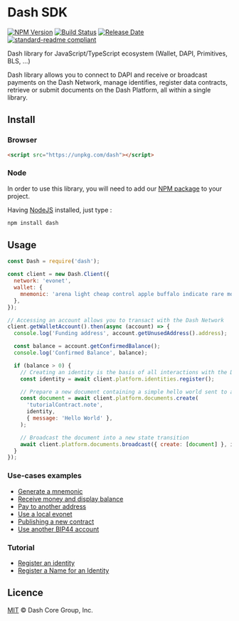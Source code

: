 # Dash SDK

[![NPM Version](https://img.shields.io/npm/v/dash)](https://www.npmjs.org/package/dash)
[![Build Status](https://github.com/dashevo/platform/actions/workflows/release.yml/badge.svg)](https://github.com/dashevo/platform/actions/workflows/release.yml)
[![Release Date](https://img.shields.io/github/release-date/dashevo/platform)](https://github.com/dashevo/platform/releases/latest)
[![standard-readme compliant](https://img.shields.io/badge/readme%20style-standard-brightgreen)](https://github.com/RichardLitt/standard-readme)

Dash library for JavaScript/TypeScript ecosystem (Wallet, DAPI, Primitives, BLS, ...)

Dash library allows you to connect to DAPI and receive or broadcast payments on the Dash Network, manage identifies, register data contracts, retrieve or submit documents on the Dash Platform, all within a single library.

## Install

### Browser

```html
<script src="https://unpkg.com/dash"></script>
```

### Node

In order to use this library, you will need to add our [NPM package](https://www.npmjs.com/dash) to your project.

Having [NodeJS](https://nodejs.org/) installed, just type :

```bash
npm install dash
```

## Usage

```js
const Dash = require('dash');

const client = new Dash.Client({
  network: 'evonet',
  wallet: {
    mnemonic: 'arena light cheap control apple buffalo indicate rare motor valid accident isolate',
  },
});

// Accessing an account allows you to transact with the Dash Network
client.getWalletAccount().then(async (account) => {
  console.log('Funding address', account.getUnusedAddress().address);

  const balance = account.getConfirmedBalance();
  console.log('Confirmed Balance', balance);

  if (balance > 0) {
    // Creating an identity is the basis of all interactions with the Dash Platform
    const identity = await client.platform.identities.register();

    // Prepare a new document containing a simple hello world sent to a hypothetical tutorial contract
    const document = await client.platform.documents.create(
      'tutorialContract.note',
      identity,
      { message: 'Hello World' },
    );

    // Broadcast the document into a new state transition
    await client.platform.documents.broadcast({ create: [document] }, identity);
  }
});
```

### Use-cases examples

- [Generate a mnemonic](examples/generate-a-new-mnemonic.md)
- [Receive money and display balance](examples/receive-money-and-check-balance.md)
- [Pay to another address](examples/pay-to-another-address.md)
- [Use a local evonet](examples/use-local-evonet.md)
- [Publishing a new contract](examples/publishing-a-new-contract.md)
- [Use another BIP44 account](examples/use-different-account.md)

### Tutorial

- [Register an identity](https://dashplatform.readme.io/docs/tutorial-register-an-identity)
- [Register a Name for an Identity](https://dashplatform.readme.io/docs/tutorial-register-a-name-for-an-identity)

## Licence

[MIT](https://github.com/dashevo/dashjs/blob/master/LICENCE.md) © Dash Core Group, Inc.
